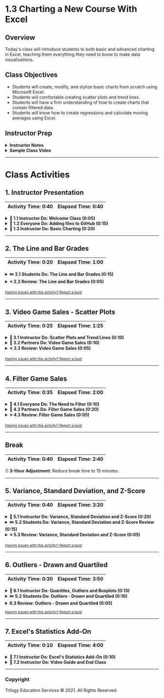 # 1.3 Charting a New Course With Excel

## Overview

Today's class will introduce students to both basic and advanced charting in Excel, teaching them everything they need to know to make data visualizations.

## Class Objectives

* Students will create, modify, and stylize basic charts from scratch using Microsoft Excel.
* Students will comfortable creating scatter plots and trend lines.
* Students will have a firm understanding of how to create charts that contain filtered data.
* Students will know how to create regressions and calculate moving averages using Excel.

## Instructor Prep

<details>
  <summary><strong>Instructor Notes</strong></summary>

* You may find that this lesson falls on a weekday due to a holiday shifting the course schedule. In this case, we have provided notes within the LP that will allow you to **easily adjust the length of the lesson to fit into a weekday class**.

  * Be on the lookout for a ⏰**3-Hour Adjustment** note at the top of activities in this Lesson Plan. If this class is being taught on a weekday, please utilize the directions found in the note. Keep in mind that breaks will be reduced from 40 minutes to the typical 15 minutes for a weekday class as well.

  * Shortening these activities could potentially limit the students' ability to finish them, so please remind them to utilize office hours to clear up any questions they may have.

* When the lesson plan calls for files to be sent to students there are a few ways to do so. For the first couple of weeks it may be easiest to use Slack, but as the files and directories get more complex you may look to try alternate methods such as pushing and pulling from GitHub/GitLab and sending out the link, using a file storage like google drive, or zipping up files and continuing to Slack out. Please use whatever method you find most comfortable for sending files out to students.

* Send out out the installation [instructions](../../../00-Prework/Conda_Installation.md) for Anaconda and ask that students work with TAs during the next week to install Anaconda and Python. This will help resolve installation issues before the Python unit.

* Please reference our [Student FAQ](../../../05-Instructor-Resources/README.md#unit-01-excel) for answers to questions frequently asked by students of this program. If you have any recommendations for additional questions, feel free to log an issue or a pull request with your desired additions.

* Have your TAs refer to the Time Tracker to stay on track.

* Lastly, as a reminder these slideshows are for instructor use only - when distributing slides to students, please first export the slides to a PDF file. You may then send out the PDF file.

</details>

<details>
  <summary><strong>Sample Class Video</strong></summary>

* To view an example class lecture visit (Note video may not reflect latest lesson plan): [Class Video](https://codingbootcamp.hosted.panopto.com/Panopto/Pages/Viewer.aspx?id=9d629fc9-bf16-4f5f-b11d-b96fcd1adf67)

</details>

- - -

# Class Activities

## 1. Instructor Presentation

| Activity Time:       0:40 |  Elapsed Time:      0:40  |
|---------------------------|---------------------------|

<details>
  <summary><strong>📣 1.1 Instructor Do: Welcome Class (0:05)</strong></summary>

* You may choose to open up the [slideshow](https://docs.google.com/presentation/d/1pJa1TZABU9A5sGXxak7XimvBMlzGin-TZ0EKKQDKVvk) and step through slides 1-5 to facilitate your welcome to the class. Otherwise cover the following talking points:

  * Welcome your students to their first ever extended class.

  * Explain that today's class is four hours, which means we have ample time to round out our discussion on visualizations and summary statistics in Excel.

  * Explain that we will use our combined knowledge from the past two classes to work through more advanced activities.

  * Reassure students that we will take our time with each concept and encourage the students to ask questions.

  * If this is the first combined class, take a few moments to have each professor and TA introduce themselves briefly. This way all of the students will feel comfortable asking questions to any member of the instructional team.

</details>

<details>
  <summary><strong>🎉 1.2 Everyone Do: Adding files to GitHub (0:15)</strong></summary>

* ⏰**3-Hour Adjustment**: Reduce activity time to 10 minutes.

* You may choose to open up the [slideshow](https://docs.google.com/presentation/d/1pJa1TZABU9A5sGXxak7XimvBMlzGin-TZ0EKKQDKVvk) and step through slides 6-9 to accompany the beginning of this next activity. Otherwise cover the following talking points:

  * Explain that "GitHub offers a centralized location where all developers can push and pull (upload and download) their code."

  * Point out that GitHub always holds the most up-to-date code and files, handling everyone's updates appropriately.

  * Explain that for now, we will only need to know how to use the GUI for GitHub in order to submit homework.

  * Explain that later in the course, we will learn to work with GitHub through the terminal using Git.

  * Point out to students that as with many skills, Git and GitHub get easier with use.

* Have the students follow along with the following steps:

  * Visit <https://github.com> and ask students to login to their personal accounts.

  * From the main page, create a new repository with an initialized `README.md` file. Explain that the convention in the software world is for each repository to have a "README" file that explains what the repository contains.

    ![git repo](Images/GitDemo_1.png)

  * Make the repository public so TAs can have access to it for grading.

  * Click on the "Add .gitignore" and type "Python".

    ![create git ignore](Images/Git_ignore_1.png)

  * Click the green "Create repository" box. After clicking "Create repository", you’ll now be on the "homepage" of your repository.

    * The purpose of the "gitignore" file that you added to the repository is to ensure that files not tracked by GitHub remain untracked.

    * Click on the `.gitignore` file on your repository to open it.

      ![create git ignore](Images/Git_ignore_2.png)

    * In the `.gitignore` file you can see many different files by extension and distribution packages that won’t be tracked for this repository.

      ![Git ignore file](Images/Git_ignore_3.png)

    * If you don’t want GitHub to track a file you can edit the `.gitignore` file by adding the file name or file extension.

    * Let's untrack a common file, `.DS_Store` for this repository. The `.DS_Store` file is created and maintained by the macOS Finder application in every folder, and has functions similar to the file `desktop.ini` in Microsoft Windows. We don't see this file in our folders.

      * Click on the pencil icon in the `.gitignore` file to edit the file.
      * Once in edit mode, add the following to the `.gitignore` above the `# Distribution / packaging` section.

      ```python
      # .DS_Store
      .DS_Store
      ```

      * Scroll to the bottom and enter the commit message. "Updating .gitignore file." where it says "Commit changes".
      * Click the green "Commit changes" button.

      ![edit git ignore](Images/Git_ignore_4.png)

  * Switch back to computer's Desktop and create a new empty Excel file and save it. This will be used to demonstrate how to upload new files.

  * Navigate back to your repository homepage you created and click **Upload files**.

    ![upload file](Images/GitDemo_upload.png)

  * Choose your Excel file in the dialog box; instead of the "Upload Files" button, you may also drag files from your desktop to the GitHub web page for a repo. Add a commit message and commit the changes.

  * Finally, refresh the web page to show that the new file is now safely saved to the repository.

    ![drag file](Images/GitDemo_filedrag.gif)

* Make sure that all the students have been able to follow along. Let students know that this will be how they will be submitting their homework for the first two weeks. Students will add all of the necessary files to their GitHub repo then submit the repository link to BCS.

* Encourage students to practice GitHub before the next class and to use office hours if they run into any problems.

</details>

<details>
  <summary><strong>📣 1.3 Instructor Do: Basic Charting (0:20)</strong></summary>

* ⏰**3-Hour Adjustment**: Reduce activity time to 15 minutes.

* During this walk-through, have the TAs send out the images for where things are located on the opposite operating system.

* You may choose to open up the [slideshow](https://docs.google.com/presentation/d/1pJa1TZABU9A5sGXxak7XimvBMlzGin-TZ0EKKQDKVvk) and step through slides 10-13 to accompany the beginning of this next activity. Otherwise cover the following talking points:

  * Point out that up until this class we haven't explored one of the major features of Microsoft Excel: visualizations.

  * Explain that this next activity will be an instructor walk-through of generating visualizations in Excel. Most of the commands and concepts are the same between Mac and Windows operating systems, but the software may look a bit different.

  * Reassure students that as we proceed through the walk-through, the TAs will be distributing the images of each step for both operating systems. Therefore everyone should be able to follow along using their own computers.

  * Explain that today we will concentrate on 4 primary types of plots - scatter plots, line plots, bar plots and box plots.

* Now open the [IceCreamFavesIceCreamFaves.xlsx](Activities/01-Ins_GitHub/Resources/IceCreamFaves.xlsx) file and select all of the data in columns A and B. Your selection should include the header rows containing the column labels and all rows containing data. Then navigate into the `Insert` tab at the top of the application to show off all of the nifty charting options that are available in the Charts group.

* **PC**

  ![Chart Options](Images/PC_chart_options.png)

* **Mac**

  ![Chart Options Mac](Images/MAC_chart_options.png)

* Excel allows its users to create many kinds of charts, but first we are going to be creating a bar chart since that fits our data nicely.

* Whenever you select a charting option from the Charts group, a new menu will appear that allows us to select various visual options. In the case of bar charts we can choose between 2D or 3D visuals with a horizontal or vertical layout.

  * For now, just stick with a vertical 2D chart since it is the most basic.

* Once a chart option has been selected, a new chart will automatically be placed in the spreadsheet. Clicking on this chart will allow us to edit it and, if we so wished, we could double-click on any one element to edit that piece more specifically.

  * For now, click on the chart's title to show your students that we can rename the chart whatever we would like. (Note that its title may be a generic "Chart Title" if you did not include the header rows in your selection).

* **PC**

  * Next, click on the plus sign to the right of our chart. This brings up a list of elements we can add/remove. Some of these elements have sub-elements which we can choose from as well.

    ![Images/PC_AddElements.png](Images/PC_AddElements.png)

  * Click on the "Axes Titles" option to add in titles for both our vertical and horizontal axes. Then click on the arrow to the right of the "Axes Titles" option to bring up the sub-menu, which allows us to choose the specific titles we would like to show.

  * By clicking on the paintbrush to the right of a chart, we can choose a number of basic visual styles from a list. We can also select a color scheme for our chart by selecting a palette from the Color group.

    ![Images/PC_ChartColors.png](Images/PC_ChartColors.png)

  * Selecting a new color palette may not seem to make much of a difference at first, but if we double-click on the bars of our chart a new menu will appear at the side of the application that allows us to format our bars. If we then click on the paint can and select the "Vary colors by point" option, each bar will be given a different color that fits the palette we selected for our chart earlier.

* **Mac**

  * Click on "Add Chart Element" on the left side of the ribbon and move down to "Axis Titles". Here, you can select Primary Horizontal or vertical.

    ![Images/MAC_axis.png](Images/MAC_axis.png)

  * Click on "Change Colors" on the ribbon to changes the colors of the bar graph (to the right of the "Add Chart Element").

  * Double click on any of the bars to bring up the "Format Data Series" menu. Here we can check the "Vary colors by point" option that will give each bar a different color.

    ![Images/Mac_colors.png](Images/Mac_colors.png)

* Point out that the format menu for a chart element can be brought up by double-clicking on any specific element. This gives us even more control over the look of our chart. Remember: the exact location of the formatting control may differ between versions of Excel.

* Let's say that we made a bar chart but then our employer told us they really wanted a pie chart. Lucky for us, Excel has an option which allows us to change a chart's type by simply going into the chart's right-click menu and selecting "Change chart type". This means we can turn a bar chart into a pie chart very easily.

  * You can also change a chart's type by selecting the chart, going into the Design tab's Type group, and clicking "Change Chart Type".

  * Turn that bar chart we have been working on into a pie chart. Make sure to add in the "Legend" element for our new pie chart. Otherwise no one will know what each slice of the pie corresponds to.

    * On Macs, you can add a legend by clicking on "Add Chart Element" on the ribbon again, and select add "Legend" and the location.

      ![Images/mac_legend.png](Images/mac_legend.png)

* Another type of graph that is necessary to understand is the line graph. The problem is that the data we currently have is not exactly ideal for creating a line graph... Ask your students why this is the case.

  * Our data does not show any changing trend over time. It instead compares a single piece of data across multiple named categories.

* Open [02-Ins_BasicCharting/Solved/BasicCharts.xlsx](Activities/02-Ins_BasicCharting/Solved/BasicCharts.xlsx) in Excel and go to the second sheet, named "Ice Cream Sales". This sheet contains data which shows how many scoops of ice cream flavors have been sold over a period of a year.

  * Select all of the data on this sheet and then choose a 2D line chart from the Charts group on the Insert tab. Remember: your selection should include the rows and columns containing labels.

    ![PC Line Charts](Images/PC_LineGraph.png)

  * Your students should notice just how cluttered this chart appears to be, which makes it difficult to glean any information from this chart.

    * **PC**: To filter the rows you'd like to show, choose the third option to the right of chart - this allows us to filter what categories of data we would like to show.

      * Select just a couple ice cream flavors from the list and then hit the "Apply" button to filter some data for our chart.

    * **Mac**: To filter what is shown on the chart, choose the `Home` tab, select column `A`, and click `Sort & Filter` in the right of the toolbar (may be hidden in the `Editing` tab at certain screen sizes). Once your column is in filter mode, click the arrow dropdown in its header cell: from there you will see options for sorting and filtering.

      ![Images/mac-line-chart-filter.gif](Images/mac-line-chart-filter.gif)

      * Select a few ice cream flavors from the list and show the chart updating.

    * It is important to note that the filter options listed here are only helpful in certain cases. When we would like to filter out data based upon some condition (e.g. greater than, less than, etc.) these limited filter options will not cut it.

* Answer any questions your students may have before moving onto the next activity.

</details>

- - -

## 2. The Line and Bar Grades

| Activity Time:       0:20 |  Elapsed Time:      1:00  |
|---------------------------|---------------------------|

<details>
  <summary><strong>✏️ 2.1 Students Do: The Line and Bar Grades (0:15)</strong></summary>

⏰ **3-Hour Adjustment**: Reduce activity time to 10 minutes.

* For this activity, our students are going to take upon themselves the role of a teacher as they create a series of bar and line graphs that visualize the grades of their class over the course of a semester.

* You may choose to open up the [slideshow](https://docs.google.com/presentation/d/1pJa1TZABU9A5sGXxak7XimvBMlzGin-TZ0EKKQDKVvk) and step through slides 14-16 to accompany this next activity.

* **Files:**

  * [README](Activities/03-Stu_LineAndBar/README.md)

  * [03-Stu_LineAndBar/StudentGrades_Unsolved.xlsx](Activities/03-Stu_LineAndBar/Unsolved/StudentGrades_Unsolved.xlsx)

</details>

<details>
  <summary><strong>⭐ 2.2 Review: The Line and Bar Grades (0:05)</strong></summary>

* Open and send out the [03-Stu_LineAndBar/StudentGrades_Solved.xlsx)](Activities/03-Stu_LineAndBar/Solved/StudentGrades_Solved.xlsx) version of the previous activity before going over it with your students. Make certain to answer any questions they may have to the best of your ability before moving onto the next section.

* One of the key factors to cover here is in filtering data within the line chart. Without picking and choosing which students we want to look at in specific, the chart is overcrowded and difficult to read. Sometimes, as in cases like this one, less data on a chart is better than more.

  * They'll also need to "Switch Row/Column" from the Chart Design menu on the line graph.

</details>

<sub>[Having issues with this activity? Report a bug!](https://bit.ly/3aEtBrT)</sub>

- - -

## 3. Video Game Sales - Scatter Plots

| Activity Time:       0:25 |  Elapsed Time:      1:25  |
|---------------------------|---------------------------|

<details>
  <summary><strong>📣 3.1 Instructor Do: Scatter Plots and Trend Lines (0:10)</strong></summary>

* You may choose to open up the [slideshow](https://docs.google.com/presentation/d/1pJa1TZABU9A5sGXxak7XimvBMlzGin-TZ0EKKQDKVvk) and step through slides 17-19 to accompany the beginning of this next activity. Otherwise cover the following talking points:

  * Explain that a scatter plot consists of a scattering of points on a graph and it is extremely handy when checking for relationships between two variables.

  * Point out that both line and scatter plots visualize the relationship between two variables, but their purposes are different. Line plots are used to compare a continuous variable such as time or temperature, while scatter plots are used to compare independent measurements.

  * Explain that the main purpose of a scatter plot is to visualize trends or clusters in the data.

  * Explain that scatter plots are one of the most common plots because we can visualize huge amounts of data without making a visualization feel too busy.

* Once again the TAs should send out the images of each step for both operating systems. Therefore,everyone should be able to follow along using their own computers.

* Open [04-Ins_ScatterPlot/ScatterPlot.xlsx](Activities/04-Ins_ScatterPlot/Solved/ScatterPlot.xlsx) in Excel, navigate into the "Normal Trend" worksheet, and show your students how we are using a scatter plot to compare an individual's salary to the price of their car.

* **PC**

  * Adding a trend line to a chart is very simple. Simply click on the plus symbol to the right of your selected chart and click the "trendline" option.

    ![PC Trendline](Images/PC_TrendLine.png)

* **Mac**

  * Click "Add Chart Element" on the left side of the ribbon and move down to "Trendline" and select the one that best fits our data.

    ![Mac Trendline](Images/mac_trendline.png)

* Our original scatter plot showed the most common form of trend line, a straight line, but there are other kinds of trend lines as well that may fit some data sets better.

  * Navigate into the second sheet of the Excel workbook, named Power Trend, and show your students how the Y variable increases exponentially in relation to the X variable. Due to this, the "Power" trend line would fit this data set better.

    * **PC**

      * In order to change the type of trend line that is being used, simply double-click on a chart's trend line and then select one of the options presented to you.

        ![PC Format Trendline](Images/PC_FormatTrend.png)

    * **Mac**

      * Click "Add Chart Element" on the left side of the ribbon and move down to "Trendline". This time select "More Trendline Options" to bring up the "Format Trendline" menu.

      * Check the "Power" option.

        ![Mac Power line](Images/mac_power.png)

* Navigate into the third sheet of the Excel workbook, named Exponential Trend, and show your students how this data set's second value increases exponentially based upon the row it is contained within. This means that an "Exponential" trend line would best fit this data.

* Another aspect of creating and modifying charts can be done via configuring the axes themselves. For example, if our data increases exponentially, then we may wish to consider creating a chart with axes that also increase exponentially.

  * This can be done by double-clicking on an axis and then changing the bounds, units, and the methods through which the axes are displayed.

  * **Mac**

    ![Mac Axis Options](Images/mac_axis_options.png)

  * Make sure to let your students know that although editing axes does allow for more customization, it can also be used to make charts misleading. For example, if we used larger units on a data set whose values are fairly low, we could make it look as if the correlation between two variables were far smaller than it really is.

* Students may be wondering how to reverse the X and Y axes of their charts and, unfortunately, there is no simple way to do this for scatter plots. This means that the best way to handle swapping axes is to reverse their positions on the table.

  * This is made all the more annoying by the fact that Excel's charts look at specific positions and ranges. That means that, if you move around data to make one chart, it could change other charts you have created. The best way to avoid this is to copy your chart and paste it into an external program like paint where changing a table's values cannot affect it.

* Answer whatever questions your students may have before moving onto the next activity.

</details>

<details>
  <summary><strong>👥 3.2 Partners Do: Video Game Sales (0:10)</strong></summary>

* Looking into a product's sales within a region and comparing it to that product's sales worldwide is a great way to determine how important a region is to a company. In this activity, students will pair up in order to create a series of scatter plots which will compare video game sales across regions.

* You may choose to open up the [slideshow](https://docs.google.com/presentation/d/1pJa1TZABU9A5sGXxak7XimvBMlzGin-TZ0EKKQDKVvk) and step through slides 20-22 to accompany this next activity.

* **Files:**

  * [README](Activities/05-Par_GameSales-ScatterPlots/README.md)

  * [Activities/Unsolved/Par_GameSales-ScatterPlots/VideoGameSales_Unsolved](Activities/05-Par_GameSales-ScatterPlots/Unsolved/VideoGameSales_Unsolved.xlsx)

</details>

<details>
  <summary><strong>⭐ 3.3 Review: Video Game Sales (0:05)</strong></summary>

* Open and send out [05-Par_GameSales-ScatterPlots/VideoGameSales_Solved.xlsx](Activities/05-Par_GameSales-ScatterPlots/Solved/VideoGameSales_Solved.xlsx) to your students. Make certain to answer any questions they may have to the best of your ability before moving onto the next section.

* Point out to your class how all of these charts use linear trend lines. Discuss with your students why this might be the case and collect a few of their answers before moving onto the next activity.

</details>

<sub>[Having issues with this activity? Report a bug!](https://bit.ly/2xDJoZr)</sub>

- - -

## 4. Filter Game Sales

| Activity Time:       0:35 |  Elapsed Time:      2:00  |
|---------------------------|---------------------------|

<details>
  <summary><strong>🎉 4.1 Everyone Do: The Need to Filter (0:10)</strong></summary>

* You may choose to open up the [slideshow](https://docs.google.com/presentation/d/1pJa1TZABU9A5sGXxak7XimvBMlzGin-TZ0EKKQDKVvk) and step through slides 23-26 to accompany the beginning of this next activity. Otherwise cover the following talking points:

  * Point out that in the previous activity, the video game data set contained far more information than what we needed.

  * Explain that the video game data set contained variables such as "Publisher", which we could theoretically use in order to look into the sales for specific companies.

  * Explain that the most straightforward way to look at a subset of data in Excel is to use the built-in filter functionality. Excel can filter data in a spreadsheet and make a chart from the subsetted data.

* Now send out the [06-Evr_PigeonRacing-Filter/Unsolved/PigeonRacing.xlsx](Activities/06-Evr_PigeonRacing-Filter/Unsolved/PigeonRacing.xlsx) activity notebook to the class. Walk-through this activity with the class, pausing frequently to allow students to catch up.

* Tell your students that this is real data from a pigeon racing competition. What is pigeon racing? Why are there people who race pigeons? No clue, but it is a fun data set.

* Select the first row of data on the sheet and then, in the Editing group of the Home tab, click on the "Sort & Filter" button. Next, select "Filter" from the menu that appears.

  * Arrows should appear at the top of each column. By clicking on these arrows, we can choose which rows we would like to filter out of our chart based upon the values that are contained within that column.

    * For example, in the "Sex" column, if we select H then the sheet will display all the rows with an H value. (H = Hen, C = Cock)

  * We can then create charts using only the data that is left behind. So if we wanted to create a chart which only takes into account the times for H gendered pigeons, we could now do so.

  * It is very important to note that whatever charts we create using filters will be modified if we change the filtering options again. The way in which to preserve your filtered charts, therefore, is by copying them to an external program like paint or word.

* Play around with this sheet's filtering options with your students for a bit before taking questions and answering them to the best of your ability.

* Another cool thing that you can do to create charts from filtered data is to create a "Pivot Chart".

  * **PC**

    * Pivot charts operate in much the same way as pivot tables do, allowing users to aggregate data of similar types and then create visualizations for them.

    * To create a pivot chart, simply navigate into the Charts group of the Insert tab and select "Pivot Chart" from the options available. Once that is done, simply set up the pivot table you desire and a chart will be created based off of it.

      ![PC Pivot Chart](Images/PC_PivotChart.png)

  * **Mac**

    * We can also create what is called a Pivot Chart.

    * **NOTE:** There is an issue with some versions of Excel 2016 for Mac. If you find a student have this problem, make sure they update their Excel version: it works on updated versions.

    * There will be students who may worry, but assure them it can be done. Don't believe all the dramatic Google search results!

    * First create a pivot table using Sex as our row values. "POS" and "Speed" as value.

    * Click the **!** next to them and switch to **Max** and this will create our pivot table.

    * The result should look as follows

      ![Mac pivot](Images/mac_pivot.png)

    * Locate "Insert" on the ribbon add any recommended chart to create a Pivot Chart.

    * Now when you play around with the filters in our pivot table, the chart will adjust.

</details>

<details>
  <summary><strong>👥 4.2 Partners Do: Filter Game Sales (0:20)</strong></summary>

⏰ **3-Hour Adjustment**: Reduce activity time to 10 minutes.

* Now that we know how to apply filters to a spreadsheet and create charts based on filtered data sets, lets take some time to create charts which compare the sales of publishers against one another.

* You may choose to open up the [slideshow](https://docs.google.com/presentation/d/1pJa1TZABU9A5sGXxak7XimvBMlzGin-TZ0EKKQDKVvk) and step through slides 27-29 to accompany this next activity.

* **Files:**

  * [README](Activities/07-Par_FilterGameSales/README.md)

  * [07-Par_FilterGameSales/VideoGameSales2_Unsolved.xlsx](Activities/07-Par_FilterGameSales/Unsolved/VideoGameSales2_Unsolved.xlsx)

</details>

<details>
  <summary><strong>⭐ 4.3 Review: Filter Game Sales (0:05)</strong></summary>

* Open and send out [07-Par_FilterGameSales/VideoGameSales2_Solved.xlsx](Activities/07-Par_FilterGameSales/Solved/VideoGameSales2_Solved.xlsx) to your students. Make certain to answer any questions they may have to the best of your ability before moving onto the next section.

* **Note** The images for scatter plots in the exercise will be saved in [Nintendo Scatter plot](Activities/07-Par_FilterGameSales/Solved/NintendoVsCritic.png) and [EA Scatter plot](Activities/07-Par_FilterGameSales/Solved/NintendoVsCritic.png)

* Demonstrate that first we select row one and create our filter off of there.

  ![row filter](Images/rowFilter.png)

* Once you have this, filter "Publisher" to "Nintendo".

  ![nintendo filter](Images/nintendoFilter.png)

* Explain how to get rid of empty cells by going to the filter for "Critic_Score" and un-checking the "Blanks" box.

* Explain how, in order to create the chart, we need to highlight the columns "Publisher" and "Critic_Score" before inserting a 'scatter plot.'

  * To add labels, click on the Chart Design tab on the ribbon and click "Add Chart Element" and select "Axis Titles".

* Save the image and repeat for "Electronic Arts"

* Explain that for the filtered chart, we first select all the data and create a pivot table.

  * Set the Filter to "Publisher"

  * Set the row as "Year_of_release"

  * Set the values as "Global_sales"

* Finally set the publisher to whomever you want, then highlight the year and sales columns and create a line graph.

* As your students may have noticed during this activity, the charts they created changed whenever they altered their filters. Point out to them once again why this denotes the importance of saving charts externally.

</details>

<sub>[Having issues with this activity? Report a bug!](https://bit.ly/343Sbjv)</sub>

- - -

## Break

| Activity Time:       0:40 |  Elapsed Time:      2:40  |
|---------------------------|---------------------------|

⏰ **3-Hour Adjustment**: Reduce break time to 15 minutes.

- - -

## 5. Variance, Standard Deviation, and Z-Score

| Activity Time:       0:40 |  Elapsed Time:      3:20  |
|---------------------------|---------------------------|

<details>
  <summary><strong>📣 5.1 Instructor Do: Variance, Standard Deviation and Z-Score (0:20)</strong></summary>

* Welcome the students back from break. Explain to the students that for the remainder of class will be focusing on statistics.

* Explain that these next activities will be introducing statistical topics that may be new to most people.

* Reassure the students that we will be revisiting these topics throughout the curriculum, so it is ok if it feels overwhelming at first.

* You may choose to open up the [slideshow](https://docs.google.com/presentation/d/1pJa1TZABU9A5sGXxak7XimvBMlzGin-TZ0EKKQDKVvk) and step through slides 31-40 to accompany the beginning of this next activity. Otherwise cover the following talking points:

  * Remind students that yesterday we discussed the measures of central tendency, which are used to describe the center of a data set.

  * Explain that today we will discuss the **summary statistics** that are used to describe the variability of a data set.

  * Explain that in statistics, **variance**, **standard deviation** and **z-score** are the **summary statistics** used to describe the variability in data.

  * Explain that **variance** describes overall how far values in the data set are from the mean. In other words, **variance** describes how much variation exists within the data.

  * Show the students the equation for variance.

  ![equation for variance](Images/VarianceEquation.png)

  * Reassure students that it is not critical to know how to manually calculate **variance**. Almost all analytical tools and programming languages have functions to calculate **variance** for us.

  * Explain that the most important takeaway from the equation is that the variance calculation considers the distance of each value in the data set from the center of the data.

  * Point out that it does not matter if a value is above or below the mean of the data set, because the difference is squared, the **variance** will always be positive.

* Open [08-Ins_Variance-SD-Zscore/Variance-SD-Zscore.xlsx](Activities/08-Ins_Variance-SD-Zscore/Solved/Variance-SD-Zscore.xlsx) in Excel.

![Example of variance](Images/13-VarianceExample.png)

* Explain that this data set contains the monthly average rainfall for Washington, D.C. and Manaus, Brazil. Explain that Washington is considered a humid, subtropical climate, while Manaus, Brazil is considered a tropical monsoon climate.

* Point out that we can visually assert from the bar chart that the overall rainfall in Washington is less than that of Manaus. However, the amount of rainfall per month changes substantially more in Manaus than Washington.

* Explain that we can calculate the total variance of rainfall for each city using Excel's `VAR.P` function.

* Point out that the variance of annual rainfall in Washington is only 0.17, while the annual rainfall in Manaus is 11.04. Therefore, we can quantitatively determine that the overall rainfall is less variable in Washington than in Manaus.

* Explain that one problem with using variance to describe a data set is that the units of variance are not the same units as the mean, nor the same units as the data set itself.

* Explain that in the variance equation we divide the squared distance of each data point versus the mean. Therefore the variance is in terms of the unit of measurement, squared.

* Explain that in the first example we would say that the average rainfall annually in Washington was 3.6 inches, with a variance of 0.17 inches squared.

* Caution that depending on the complexity of the measurement, describing the variability in terms of units squared may be complicated.

* You may choose to return to the [slideshow](https://docs.google.com/presentation/d/1pJa1TZABU9A5sGXxak7XimvBMlzGin-TZ0EKKQDKVvk) and step through slides 41 and 42 to accompany the next section of the activity. Otherwise cover the following talking points:

  * Explain that in statistics, we use the **standard deviation** to interpret how _spread out_ the data is from its mean.

  * Explain that **standard deviation** can be derived from the variance by calculating the square root of the variance metric. Additionally, most analytical tools and programming languages have functions to calculate the **standard deviation** directly.

  * Point out that by calculating the square root of the variance, the **standard deviation** describes the variability of the data using the same units as the mean.

* Show the students the next sheet in the Excel workbook.

![Example of standard deviation](Images/13-SDExample.png)

* Explain that this is the same rainfall data set from the previous sheet, except now we have calculated the standard deviation of both cities using the `STDEV.P` function in Excel.

* Point out that we also manually calculated the standard deviation by taking the square root of the variance, both standard deviation calculations are equal.

* Explain that under certain circumstances the standard deviation becomes an even more powerful statistical tool than just describing the variability of the data.

* Explain that when a data set is considered to be **normally distributed** the standard deviation can be used to describe how many data points are close to the mean.

* Reassure students we will discuss **normal distributions** later in the course, but for now we will use a general rule of thumb - when measurements in a data set are obtained independent of one another, the data is considered to be normally distributed.

* Explain that in this case, each rainfall measurement was obtained independently month-to-month and region-to-region. Therefore we will assume the data is normally distributed.

* Explain that when a data set is normally distributed, the data points follow a **68-95-99.7** rule.

* Explain that with the **68-95-99.7** rule, roughly 68% of all values in a data set fall within one standard deviation of the mean (in either direction). Additionally, 95% of the values fall within two standard deviations, and 99.7% of the values fall within three standard deviations.

* Show the students the next sheet in the Excel workbook.

![Example of normal dist 68 rule](Images/13-Normal68.png)

* Explain that in this sheet we have taken the same rainfall data as before, calculated the mean and standard deviation, and calculated the boundary values of one standard deviation from the mean in either direction.

* Point out that from the Washington data, eight of the twelve months fall within one standard deviation, or 67% of all data points.

* Point out that from the Manaus data, only six of the twelve months fall within one standard deviation, or 50% of all data points.

* Explain that although this rule is not perfect, the 68-95-99.7 helps analysts to extrapolate characteristics about a data set using only summary statistic values.

* Explain that we have now studied two different statistic values to describe the overall data set in terms of distance from the mean.

  * "But what if we wanted to describe a single data point in terms of its distance from the mean?"

* You may choose to return to the [slideshow](https://docs.google.com/presentation/d/1pJa1TZABU9A5sGXxak7XimvBMlzGin-TZ0EKKQDKVvk) and step through slides 43 and 44 to accompany the next section of the activity. Otherwise cover the following talking points:

  * Explain that we can calculate a data point's **z-score** to measure its distance from the mean in terms of standard deviations.

  * Show the students the equation for z-score:

  ![equation for z-score](Images/ZScoreEquation.png)

  * Explain to students that not all programming languages and software tools contain a function to calculate **z-score**. Therefore, we will be calculating the z-score manually using the standard deviation and the mean of the data.

  * Reassure students that we will be distributing the Excel workbook to use as reference later if they ever forget how to calculate the z-score.

  * Explain that the z-score can be positive or negative. If the z-score is negative, the data point is less than the mean, or if the z-score is positive, the data point is more than the mean.

* Show the students the last sheet in the workbook.

![Example of z-score](Images/13-ZScoreExample.png)

* Explain that on this sheet we have now used the mean and standard deviation to calculate the z-score for rainfall each month for both cities.

* Point out that the z-scores provides an overview of each value in a data set where we can easily determine which values are the most extreme relative to the mean.

* Point out that in this example data set, the most extreme difference in rainfall from the mean was February in Washington, and August in Manaus. In both instances the average monthly rainfall was far below the mean.

* Send out the [08-Ins_Variance-SD-Zscore/Variance-SD-Zscore.xlsx](Activities/08-Ins_Variance-SD-Zscore/Solved/Variance-SD-Zscore.xlsx) workbook for students to refer to later.

</details>

<details>
  <summary><strong>✏️ 5.2 Students Do: Variance, Standard Deviation and Z-Score Review (0:15)</strong></summary>

* ⏰**3-Hour Adjustment**: Reduce activity time to 10 minutes.

* You may choose to open up the [slideshow](https://docs.google.com/presentation/d/1pJa1TZABU9A5sGXxak7XimvBMlzGin-TZ0EKKQDKVvk) and step through slides 45-47 to accompany this next activity.

* **Files:**

  * [README](Activities/09-Stu_VarSDZScoreReview/README.md)

  * [09-Stu_VarSDZScoreReview/variance_review.xlsx](Activities/09-Stu_VarSDZScoreReview/Unsolved/Variance_Review_Unsolved.xlsx)

</details>

<details>
  <summary><strong>⭐ 5.3 Review: Variance, Standard Deviation and Z-Score (0:05)</strong></summary>

* Open the solution workbook [09-Stu_VarSDZScoreReview/variance_review.xlsx](Activities/09-Stu_VarSDZScoreReview/Solved/Variance_Review_Solved.xlsx) and move to the second sheet.

![This is the summary table](Images/16-SummaryTable.png)

* Point out that the first step was to name the sheet "Summary Table" and copy over the `Team` names.

* Explain that once we have copied the team names we use the `AVERAGE`, `VAR.P` and `STDEV.P` functions to calculate the mean, variance and standard deviation, respectively.

* Point out that the cleanest way to calculate these values in Excel is to start typing out the formula on the "Summary Table" sheet and then click on the range of values we want to calculate from the raw data sheet.

* Demonstrate how to calculate the mean `PTS` (overall season points per player) for the `CLE` (Cleveland Cavaliers) using the `AVERAGE` function across both sheets.

![Demo of average](Images/16-CalculateAverage.gif)

* Explain that we must repeat this process for each team and each function.

* Explain that once we have the summary table we can answer the questions from the activity.

* Explain that the team with the biggest difference in total season points would be the team with the largest `PTS` standard deviation - the Golden State Warriors.

* Explain that the team with the least variable player age was the Miami Heat, and their average player age was 26.6 years old.

* Explain that the team with the least variable field goals per player was the Los Angeles Lakers.

* Show the students the next sheet in the workbook.

![This is the z-score table](Images/16-ZScoreTable.png)

* Explain to the students that once we copy over the `Player` and `PTS` columns, we need to calculate the mean and standard deviation for the team.

* Point out to the students when calculating the z-scores, it is important to always report the mean and standard deviation in addition to the calculated values. In this example we placed the mean and standard deviation below the last player's row.

* Ask the students how they would interpret the z-scores for the Cleveland Cavaliers. Ask them what do the z-scores tell us about each player in terms of points?

* Explain that the player with the largest difference in overall points from the mean of the team would be the player with the largest magnitude z-score. This means that we are looking for the largest absolute value of the z-score regardless if the z-score is positive or negative.

* Explain that the z-score is showing us each player's total contribution of points compared to the rest of the team throughout the season. In the crudest sense, we are determining player "value" to the team.

* Explain that in this example LeBron James had the largest difference in overall points from the mean of the team. Therefore, we could say that LeBron is the most valuable player to the Cleveland Cavaliers in terms of points.

* Show the students the last sheet in the workbook.

![This is the z-score table](Images/16-PivotTable.png)

* Explain to the students that pivot tables can be used to vastly speed up the process of calculating summary statistics in Excel.

* Explain that the first step in generating a pivot table would be to go to Insert > PivotTable and select the data from the first worksheet.

* Point out to the students that they do not need to copy over every column into the pivot tables, in this example we can simply use columns `A` through `H`.

* Explain that once we have our columns and new pivot table generated, we can start to build our summary statistics table.

* Explain that in order to reproduce our "Summary Table" we need to use the `Tm` (Team) column as our "Rows".

* Explain that once we have designated the rows in the pivot table, we bring each field down to the "Value" section.

* Explain that for each value, we must designate whether the summary value will be the mean, variance or standard deviation. This can be done by changing the field settings by right-clicking on the value.

* Demonstrate to the students how to change the `Average of PTS` value to `Max of PTS` and back to `Average of PTS`.

![Demo of pivot](Images/16-PivotExample.gif)

* Point out that pivot tables trivialize the process of generating summary statistics in Excel.

* Explain that pivot tables reduce the overhead of switching back and forth between sheets to calculate the mean, variance and standard deviation. Pivot tables also reduce the chance of errors.

* Send out the solution workbook [09-Stu_VarSDZScoreReview/variance_review.xlsx](Activities/09-Stu_VarSDZScoreReview/Solved/Variance_Review_Solved.xlsx) for students to review later.

</details>

<sub>[Having issues with this activity? Report a bug!](https://bit.ly/3dO4SDx)</sub>

- - -

## 6. Outliers - Drawn and Quartiled

| Activity Time:       0:30 |  Elapsed Time:      3:50  |
|---------------------------|---------------------------|

<details>
  <summary><strong>📣 6.1 Instructor Do: Quantiles, Outliers and Boxplots (0:15)</strong></summary>

* You may choose to open up the [slideshow](https://docs.google.com/presentation/d/1pJa1TZABU9A5sGXxak7XimvBMlzGin-TZ0EKKQDKVvk) and step through slides 48-52 to accompany the beginning of this next activity. Otherwise cover the following talking points:

  * Remind students that when we are characterizing a data set, we need to be careful that our summary statistics don't misrepresent the data.

  * Explain that one of the biggest challenges in statistics is the fact that real-world data is imperfect. Often times real-world data will contain extreme values that can skew our interpretations, especially when we try to describe the center of a data set.

  * Explain that one of the simplest methods of describing real-world data is to break up a data set into smaller segments.

  * Explain that in statistics, we use **quantiles** to describe segments of a data set.

  * Explain that **quantiles** are the "cut points" that separate a sorted data set into equal-sized fragments.

  * Explain that the two most popular types of **quantiles** are **quartiles** and **percentiles**.

  * Explain that **quartiles** divide up a data set into four equal parts, and **percentiles** divide a data set into 100 equal parts.

* Open up the activity workbook [10-Ins_QuantilesOutliersBoxplots/quantiles_outliers_boxplots.xlsx](Activities/10-Ins_QuantilesOutliersBoxplots/Solved/quantiles_outliers_boxplots.xlsx) and show the students the first sheet.

![The first quartile examples](Images/10-QuartileExample1.png)

* Explain that this data set is a sorted list of 11 values ranging between 10 and 100.

* Ask the students if they remember what we call the center of a sorted data set.

* If no student can recall, remind them that the center of a sorted data set is known as the median.

* Explain that the median can also be considered the cut point that divides a data set into two equal parts. Therefore, the median can also be called the **second quartile** or **Q2**.

* Point out that the median of this data set is 55. There are five values below 55 and five values above 55.

* Explain that the **first quartile** (also known as **Q1**) is the median of the first set of values separated by **Q2**. Alternatively, the **third quartile** (also known as **Q3**) is the median of the second set of values separated by **Q2**.

* Point out this example is very simplified and its easy to see where the cut points should be in order to make four equally-sized groups of data.

* Show the students the next sheet in the workbook.

![The second quartile examples](Images/10-QuartileExample2.png)

* Explain that this data is a sorted list of a professional tennis player's serve speeds. In total 137 measurements were made ranging from 68 to 97 mph.

* Explain that when a data set is large, it can be difficult to determine where the quartiles are.

* Explain that we can use the `QUARTILE.EXC` function in Excel to calculate the quartile values.

* Explain that the input to the `QUARTILE.EXC` function is a range of values and the number corresponding to which quartile it should calculate.

* Point out that in this data set the quartiles divide the data into groups of 34 values, with one group consisting of 35 values.

* Explain that quartiles allow us to make observations about the data set without the need to plot the distribution of values.

* Explain that one observation we can make is that on average, the tennis player serves around 85 mph.

* Explain that another observation we can make is that 50% of the tennis player serves were between 77 and 90 mph.

* Explain that because quartiles divide the data into 4 equal segments, the range between Q1 and Q3 covers roughly 50% of all data points.

* Explain that this range is known as the **interquartile range**, or **IQR** for short. In statistics the **interquartile range** is used to help identify the most trustworthy measurements in a data set. The **interquartile range** is calculated by subtracting Q1 from Q3.

* You may choose to return to the [slideshow](https://docs.google.com/presentation/d/1pJa1TZABU9A5sGXxak7XimvBMlzGin-TZ0EKKQDKVvk) and step through slides 53-55 to accompany the next section of the activity. Otherwise cover the following talking points:

  * Explain that in data science, we call suspicious data points that are at either extreme of a data set **potential outliers**.

  * Explain that an **outlier** is a data point that differs from the rest of a data set.

  * Explain that **outliers** can be caused by changes in data collection methods,  experimental error, a malfunction of a machine, or any general source of unaccounted variability when generating a data set.

  * Explain that **outliers** cause a data set to alter its distribution, which causes issues when we try to characterize a data set with summary statistics. Therefore, it is critical to identify **potential outliers** in a data set before moving forward with any analysis.

  * Explain that there are two common ways to identify potential outliers in a data set.

  * Explain that the most common qualitative method to identify potential outliers is by using a **box and whisker plot**.

  * Explain that the **box and whisker plot** is also known as a **box plot** and shows the distribution of values from a single list.

  * Explain that the most common quantitative method to identify potential outliers is to use the `1.5*IQR` rule.

  * Explain that the `1.5*IQR` rule states that any data point that is 1.5 times the interquartile range lower than Q1 could be a potential outlier. Alternatively, any data point that is 1.5 times the interquartile range higher than Q3 could be a potential outlier.

* Show the students the next sheet in the workbook.

![The third quartile examples](Images/10-QuartileExample3.png)

* Explain that the third example is the same professional tennis serve speed data set, except that there is a new 40 mph data point.

* Explain to the students that with real-world data, is is common to see suspicious data points at the low and high end of a sorted data set.

* Ask the students if they think that based upon the rest of the data, is the 40 mph data point trustworthy.

* Caution students that we have to be careful how we identify and correct for outliers.

* Explain that if we remove data points that are not outliers, or report data without disclosing that we removed data points, we can be held liable for showing deceptive statistics.

* Explain that in this example the lower boundary of the `1.5*IQR` rule is 57.5 mph. Therefore the new 40 mph data point could be considered an outlier, and we could remove that value from our calculations.

* Remind the students if we were to remove the potential outlier, it is critical to report that the value was removed alongside any table or figure generated from the data set.

* Show the students the last worksheet.

![The fourth quartile examples](Images/10-QuartileExample4.png)

* Explain that **box plots** are a very powerful plot that provides a number of summary statistics at a glance.

* Explain that most analytical tools and programming languages have methods to build a **box plot**, and most **box plots** use the same shapes and styles to convey summary statistics.

* Point out to the students the annotated diagram below the Excel chart.

* Explain that the box in a box plot is the interquartile range, and the line in the middle of the box is the median of the data set.

* Explain that sometimes a box plot will include an `X` or triangle in the middle of the box, this symbol indicates the mean of the data set.

* Explain that the lines, or whiskers, protruding from the box indicate largest and smallest data points inside the `1.5*IQR` rule.

* Explain that the data points plotted past the whiskers indicate the potential outliers.

* Explain that we compare the data points on the box plot to the extreme values of the data set to determine which data points are the potential outliers.

  * In Excel, you can hover over any data point to look at what value is being represented.

* Point out that the Excel box plot shows us that the 40 mph data point from the tennis serve data may be an outlier.

* Point out that in this example we are looking at a vertical box plot. Explain that just like bar plots can be displayed with vertical or horizontal bars, box plots can also be displayed vertically or horizontally.

* Send out the activity workbook [10-Ins_QuantilesOutliersBoxplots/quantiles_outliers_boxplots.xlsx](Activities/10-Ins_QuantilesOutliersBoxplots/Solved/quantiles_outliers_boxplots.xlsx) for students to refer to later.

</details>

<details>
  <summary><strong>✏️ 5.2 Students Do: Outliers - Drawn and Quartiled (0:10)</strong></summary>

* You may choose to open up the [slideshow](https://docs.google.com/presentation/d/1pJa1TZABU9A5sGXxak7XimvBMlzGin-TZ0EKKQDKVvk) and step through slides 56-58 to accompany this next activity.

* **Files**:

* [README](Activities/11-Stu_OutliersDrawnQuartiled/README.md)

* [11-Stu-OutliersDrawnQuartiled/Outliers_Activity_Unsolved.xlsx](Activities/11-Stu_OutliersDrawnQuartiled/Unsolved/Outliers_Activity_Unsolved.xlsx)

</details>

<details>
  <summary><strong> 6.3 Review: Outliers - Drawn and Quartiled (0:05)</strong></summary>

* Open up the solution workbook [11-Stu-OutliersDrawnQuartiled/Outliers_Activity_Solved.xlsx](Activities/11-Stu_OutliersDrawnQuartiled/Solved/Outliers_Activity_Solved.xlsx) and show the students the first sheet.

* Point out that this data set is over 3000 values and by just glancing at the data, we can see the antioxidant content jump from less than one to greater than 100.

  * That much variability is indicative of potential outliers in the data set.

* Show the students the next sheet of the workbook.

![The Outlier Testing sheet](Images/12-OutlierReview1.png)

* Explain that the first step in this activity was to create a summary statistics table.

* Explain that once we calculated the first and third quartiles we could calculate the `1.5*IQR` boundary rule.

* Remind the students that the lower boundary of the `1.5*IQR` rule is `Q1-(1.5*IQR)` while the upper boundary is `Q3+(1.5*IQR)`.

* Point out that the lower boundary extends beyond the minimum antioxidant value. Therefore all values lower than the median are within the boundary.

* Explain that once we have the upper boundary, we can use this value in the filter of the raw data.

* Demonstrate to the students how to copy the upper bound to create a "Greater than" filter.

![This is what applying a greater than filter looks like](Images/greater_than.gif)

* Explain that once we have the filtered list of potential outliers, we copy over the product name and antioxidant content to our worksheet.

* Explain that the final step is to create a box and whisker plot using all of the antioxidant values.

* Point out that the box and whisker plot may look a bit different. There does not appear to be a box, but instead there is a line.

* Explain that when there are large extremes in the data, the box and whisker plot gets compacted.

* Point out to the students that the median is 0.5, the IQR is 2.12 and the upper boundary is 5.46. However, the largest values are almost 3000.

* Explain that this compacted box plot is typically observed when potential outliers are orders of magnitude larger than the median.

* Explain that box plots are great at showing us when there are outliers in a data set, but they are not very helpful when determining how many potential outliers exist.

* Explain that this is why many data scientists will start by plotting the data in a box and whisker, and reflex to quantifying the `1.5*IQR` boundaries if any potential outlier data points exist.

* Send out the solution workbook [11-Stu-OutliersDrawnQuartiled/Outliers_Activity_Solved.xlsx](Activities/11-Stu_OutliersDrawnQuartiled/Solved/Outliers_Activity_Solved.xlsx) for students to refer to later.

</details>

<sub>[Having issues with this activity? Report a bug!](https://bit.ly/2R5XOIH)</sub>

- - -

## 7. Excel's Statistics Add-On

| Activity Time:       0:10 |  Elapsed Time:      4:00  |
|---------------------------|---------------------------|

<details>
  <summary><strong>📣 7.1 Instructor Do: Excel's Statistics Add-On (0:10)</strong></summary>

* ⏰**3-Hour Adjustment**: Remove this activity and proceed to the end of class.

* You may choose to open up the [slideshow](https://docs.google.com/presentation/d/1pJa1TZABU9A5sGXxak7XimvBMlzGin-TZ0EKKQDKVvk) and step through slides 59-65 to accompany the beginning of this next activity. Otherwise cover the following talking points:

  * Explain that Excel is a fantastic tool for quickly viewing, manipulating and visualizing small to medium-sized data sets. However, Excel does not contain many statistical algorithms or tests "out of the box".

  * Point out that up until this point, we have only discussed statistical summary functions. But as we progress through the curriculum, we will cover a number of more robust statistical functions, tests and concepts.

  * Explain that if we enable Excel's Analysis ToolPak add-on, we can always return to Excel to perform statistical tests on smaller data sets.

  * Caution students that Excel is not designed to handle large data sets, nor is Excel designed to record parameters. Therefore, we should only use Excel's Analysis ToolPak for gut-checks or one-off analysis.

  * Walk the students through installing the Excel Analysis ToolPak. Point out that the installation process is different for Mac and PC, and using the ToolPak is slightly different between the two operating systems.

  * Official instructions can be found [here](https://support.office.com/en-ie/article/load-the-analysis-toolpak-in-excel-6a63e598-cd6d-42e3-9317-6b40b)

* Now open [12-Ins_StatisticsAddon/Solved/MovingAverages.xlsx](Activities/12-Ins_StatisticsAddon/Solved/MovingAverages.xlsx) in Excel.

* Explain to the students that we will look at a short example of using the ToolPak to calculate a moving average on a range of values.

* Explain that the moving average function simply calculates the mean over a set interval of data points.

* Explain that there is sufficient documentation online if anyone is interested in the specific use cases for moving average. For our purposes, the moving average is the most straightforward function in the ToolPak.

* Navigate into the Data tab, locate the Analyze group, and select the "Data Analysis" option. Macs just have a "Data Analysis" button.

* From the menu that appears, select "Moving Average".

  ![Data Analysis](Images/PC_DataAnalysis.png)

* Click on the arrow beside "Input Range" and select the cells that you would like to average. In this case, select B2 to M2.

* Set the interval that you would like to take the average of. We will be setting this particular interval to 2 for the time being.

* Select an output range for the averages you are calculating. In this case, select B3 to M3.

* Hit "Ok" and Excel will calculate/print the moving average according to your specifications.

  * Students should notice that the first cell of our range has been filled in with the value "#N/A" - meaning "Not Available". This is because there are not enough data points prior to this one to calculate an average for.

  ![Moving Average](Images/PC_MovingAverage.png)

* Point out that Excel's Analysis ToolPak prompts you through any variables needed. However, it does not provide context around any of the statistical functions.

* Explain that we will cover many of the functions supported by the ToolPak throughout the curriculum. As we become more familiar with the variables and outputs of each statistical function, the Analysis ToolPak can become more and more of a secondary resource to use when exploring new data.

</details>

<details>
  <summary><strong>📣 7.2 Instructor Do: Video Guide and End Class</strong></summary>

* ⏰**3-Hour Adjustment**: Remove this activity, but send out the links to students as per the instructions.

* Before finishing up for the day, take a few minutes to ask the students if they have any final questions and answer questions if they arise.

  * If students are reluctant to ask questions, use the [slideshow](https://docs.google.com/presentation/d/1pJa1TZABU9A5sGXxak7XimvBMlzGin-TZ0EKKQDKVvk) slides 66 and 67 as prompts. Use the fist to five technique (fist meaning not comfortable at all, five meaning they feel like they have mastered the topic) to survey students on their comfort of plotting figures and calculating summary statistics in Excel.

* Send out the [Video Guide](../VideoGuide.md) containing the walk-through of this week's key activities. Encourage students to review them later and utilize office hours if they have further questions.

* Send out the installation [instructions](../../../00-Prework/Conda_Installation.md) for Anaconda and ask that students work with TAs during the next week to install Anaconda and Python. This will help resolve installation issues before the Python unit.

</details>

- - -

### Copyright

Trilogy Education Services © 2021. All Rights Reserved.
